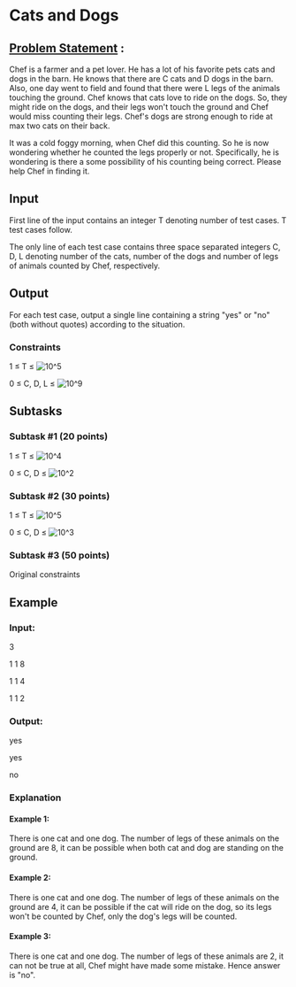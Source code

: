# Cats and Dogs
## [Problem Statement](https://www.codechef.com/problems/CATSDOGS) :
Chef is a farmer and a pet lover. He has a lot of his favorite pets cats and dogs in the barn. He knows that there are C cats and D dogs in the barn. Also, one day went to field and found that there were L legs of the animals touching the ground. Chef knows that cats love to ride on the dogs. So, they might ride on the dogs, and their legs won't touch the ground and Chef would miss counting their legs. Chef's dogs are strong enough to ride at max two cats on their back.

It was a cold foggy morning, when Chef did this counting. So he is now wondering whether he counted the legs properly or not. Specifically, he is wondering is there a some possibility of his counting being correct. Please help Chef in finding it.

## Input

First line of the input contains an integer T denoting number of test cases. T test cases follow.

The only line of each test case contains three space separated integers C, D, L denoting number of the cats, number of the dogs and number of legs of animals counted by Chef, respectively.

## Output

For each test case, output a single line containing a string "yes" or "no" (both without quotes) according to the situation.

### Constraints

1 ≤ T ≤ <img src="https://latex.codecogs.com/gif.latex?10^5" title="10^5" />

0 ≤ C, D, L ≤ <img src="https://latex.codecogs.com/gif.latex?10^9" title="10^9" />

## Subtasks

### Subtask #1 (20 points)

1 ≤ T ≤ <img src="https://latex.codecogs.com/gif.latex?10^4" title="10^4" />

0 ≤ C, D ≤ <img src="https://latex.codecogs.com/gif.latex?10^2" title="10^2" />

### Subtask #2 (30 points)

1 ≤ T ≤ <img src="https://latex.codecogs.com/gif.latex?10^5" title="10^5" />

0 ≤ C, D ≤ <img src="https://latex.codecogs.com/gif.latex?10^3" title="10^3" />

### Subtask #3 (50 points)

Original constraints

## Example

### Input:

3

1 1 8

1 1 4

1 1 2


### Output:

yes

yes

no

### Explanation

#### Example 1:
There is one cat and one dog. The number of legs of these animals on the ground are 8, it can be possible when both cat and dog are standing on the ground.

#### Example 2:
There is one cat and one dog. The number of legs of these animals on the ground are 4, it can be possible if the cat will ride on the dog, so its legs won't be counted by Chef, only the dog's legs will be counted.

#### Example 3:
There is one cat and one dog. The number of legs of these animals are 2, it can not be true at all, Chef might have made some mistake. Hence answer is "no".